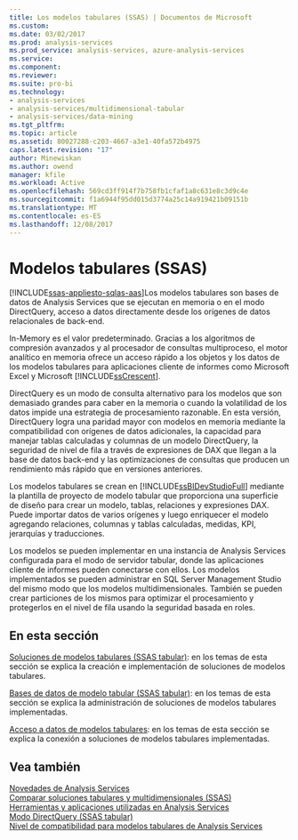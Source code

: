 ```yaml
---
title: Los modelos tabulares (SSAS) | Documentos de Microsoft
ms.custom: 
ms.date: 03/02/2017
ms.prod: analysis-services
ms.prod_service: analysis-services, azure-analysis-services
ms.service: 
ms.component: 
ms.reviewer: 
ms.suite: pro-bi
ms.technology:
- analysis-services
- analysis-services/multidimensional-tabular
- analysis-services/data-mining
ms.tgt_pltfrm: 
ms.topic: article
ms.assetid: 80027288-c203-4667-a3e1-40fa572b4975
caps.latest.revision: "17"
author: Minewiskan
ms.author: owend
manager: kfile
ms.workload: Active
ms.openlocfilehash: 569cd3ff914f7b758fb1cfaf1a8c631e8c3d9c4e
ms.sourcegitcommit: f1a6944f95dd015d3774a25c14a919421b09151b
ms.translationtype: MT
ms.contentlocale: es-ES
ms.lasthandoff: 12/08/2017
---
```

# <a name="tabular-modeling-ssas"></a>Modelos tabulares (SSAS)
[!INCLUDE[ssas-appliesto-sqlas-aas](../../includes/ssas-appliesto-sqlas-aas.md)]Los modelos tabulares son bases de datos de Analysis Services que se ejecutan en memoria o en el modo DirectQuery, acceso a datos directamente desde los orígenes de datos relacionales de back-end.  
  
 In-Memory es el valor predeterminado. Gracias a los algoritmos de compresión avanzados y al procesador de consultas multiproceso, el motor analítico en memoria ofrece un acceso rápido a los objetos y los datos de los modelos tabulares para aplicaciones cliente de informes como Microsoft Excel y Microsoft [!INCLUDE[ssCrescent](../../includes/sscrescent-md.md)].  
  
 DirectQuery es un modo de consulta alternativo para los modelos que son demasiado grandes para caber en la memoria o cuando la volatilidad de los datos impide una estrategia de procesamiento razonable. En esta versión, DirectQuery logra una paridad mayor con modelos en memoria mediante la compatibilidad con orígenes de datos adicionales, la capacidad para manejar tablas calculadas y columnas de un modelo DirectQuery, la seguridad de nivel de fila a través de expresiones de DAX que llegan a la base de datos back-end y las optimizaciones de consultas que producen un rendimiento más rápido que en versiones anteriores.
  
 Los modelos tabulares se crean en [!INCLUDE[ssBIDevStudioFull](../../includes/ssbidevstudiofull-md.md)] mediante la plantilla de proyecto de modelo tabular que proporciona una superficie de diseño para crear un modelo, tablas, relaciones y expresiones DAX. Puede importar datos de varios orígenes y luego enriquecer el modelo agregando relaciones, columnas y tablas calculadas, medidas, KPI, jerarquías y traducciones.  
  
 Los modelos se pueden implementar en una instancia de Analysis Services configurada para el modo de servidor tabular, donde las aplicaciones cliente de informes pueden conectarse con ellos. Los modelos implementados se pueden administrar en SQL Server Management Studio del mismo modo que los modelos multidimensionales. También se pueden crear particiones de los mismos para optimizar el procesamiento y protegerlos en el nivel de fila usando la seguridad basada en roles.  
  
## <a name="in-this-section"></a>En esta sección  
 [Soluciones de modelos tabulares &#40;SSAS tabular&#41;](../../analysis-services/tabular-models/tabular-model-solutions-ssas-tabular.md): en los temas de esta sección se explica la creación e implementación de soluciones de modelos tabulares.
  
 [Bases de datos de modelo tabular &#40;SSAS tabular&#41;](../../analysis-services/tabular-models/tabular-model-databases-ssas-tabular.md): en los temas de esta sección se explica la administración de soluciones de modelos tabulares implementadas.
  
 [Acceso a datos de modelos tabulares](../../analysis-services/tabular-models/tabular-model-data-access.md): en los temas de esta sección se explica la conexión a soluciones de modelos tabulares implementadas.
  
## <a name="see-also"></a>Vea también  
 [Novedades de Analysis Services](../../analysis-services/what-s-new-in-analysis-services.md)   
 [Comparar soluciones tabulares y multidimensionales &#40;SSAS&#41;](../../analysis-services/comparing-tabular-and-multidimensional-solutions-ssas.md)   
 [Herramientas y aplicaciones utilizadas en Analysis Services](../../analysis-services/tools-and-applications-used-in-analysis-services.md)   
 [Modo DirectQuery &#40;SSAS tabular&#41;](../../analysis-services/tabular-models/directquery-mode-ssas-tabular.md)   
 [Nivel de compatibilidad para modelos tabulares de Analysis Services](../../analysis-services/tabular-models/compatibility-level-for-tabular-models-in-analysis-services.md)  
  
  

